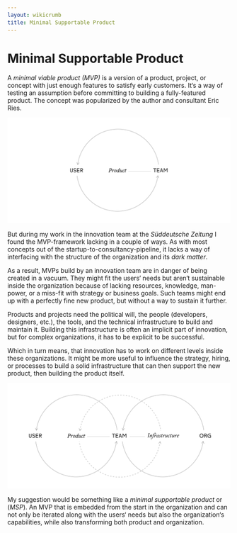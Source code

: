 ```yaml
---
layout: wikicrumb 
title: Minimal Supportable Product
---
```

# Minimal Supportable Product

A _minimal viable product (MVP)_ is a version of a product, project, or concept with just enough features to satisfy early customers. It‘s a way of testing an assumption before committing to building a fully-featured product. The concept was popularized by the author and consultant Eric Ries.

![](/img/wiki/wiki-minimal-viable-product.svg)

But during my work in the innovation team at the _Süddeutsche Zeitung_ I found the MVP-framework lacking in a couple of ways. As with most concepts out of the startup-to-consultancy-pipeline, it lacks a way of interfacing with the structure of the organization and its _dark matter_.

As a result, MVPs build by an innovation team are in danger of being created in a vacuum. They might fit the users‘ needs but aren‘t sustainable inside the organization because of lacking resources, knowledge, man-power, or a miss-fit with strategy or business goals. Such teams might end up with a perfectly fine new product, but without a way to sustain it further.

Products and projects need the political will, the people (developers, designers, etc.), the tools, and the technical infrastructure to build and maintain it. Building this infrastructure is often an implicit part of innovation, but for complex organizations, it has to be explicit to be successful.

Which in turn means, that innovation has to work on different levels inside these organizations. It might be more useful to influence the strategy, hiring, or processes to build a solid infrastructure that can then support the new product,  then building the product itself.

![](/img/wiki/wiki-minimal-supportable-product.svg)

My suggestion would be something like a _minimal supportable product_ or (_MSP_). An MVP that is embedded from the start in the organization and can not only be iterated along with the users‘ needs but also the organization‘s capabilities, while also transforming both product and organization.